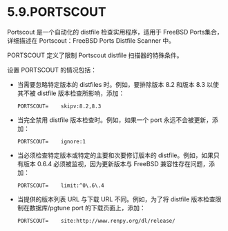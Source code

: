 # 5.9.PORTSCOUT

Portscout 是一个自动化的 distfile 检查实用程序，适用于 FreeBSD Ports集合，详细描述在 Portscout：FreeBSD Ports Distfile Scanner 中。

PORTSCOUT 定义了限制 Portscout distfile 扫描器的特殊条件。

设置 PORTSCOUT 的情况包括：

* 当需要忽略特定版本的 distfiles 时。例如，要排除版本 8.2 和版本 8.3 以使其不被 distfile 版本检查所影响，添加：

  ```
  PORTSCOUT=	skipv:8.2,8.3
  ```
* 当完全禁用 distfile 版本检查时。例如，如果一个 port 永远不会被更新，添加：

  ```
  PORTSCOUT=	ignore:1
  ```
* 当必须检查特定版本或特定的主要和次要修订版本的 distfile。例如，如果只有版本 0.6.4 必须被监视，因为更新版本与 FreeBSD 兼容性存在问题，添加：

  ```
  PORTSCOUT=	limit:^0\.6\.4
  ```
* 当提供的版本列表 URL 与下载 URL 不同。例如，为了将 distfile 版本检查限制在数据库/pgtune port 的下载页面上，添加：

  ```
  PORTSCOUT=	site:http://www.renpy.org/dl/release/
  ```
